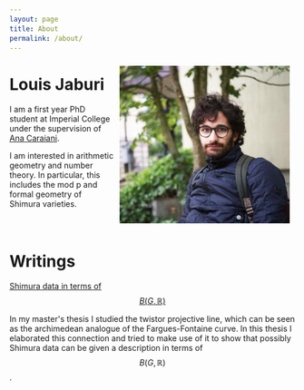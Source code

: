 ```yaml
---
layout: page
title: About
permalink: /about/
---
```


<img style="float: right; padding: 10px" width="300" src="/assets/Pic.jpg">

# Louis Jaburi

I am a first year PhD student at Imperial College under the supervision of [Ana Caraiani](https://wwwf.imperial.ac.uk/~acaraian/). 

I am interested in arithmetic geometry and number theory. In particular, this includes the mod p and formal geometry of Shimura varieties. 

<br style="clear: both"/>

# Writings

 [Shimura data in terms of $$B(G,\mathbb{R})$$](/assets/ShimuraData.pdf)

 In my master's thesis I studied the twistor projective line, which can be seen as the archimedean analogue of the Fargues-Fontaine curve. In this thesis I elaborated this connection and tried to make use of it to show that possibly Shimura data can be given a description in terms of $$B(G,\mathbb{R})$$. 
